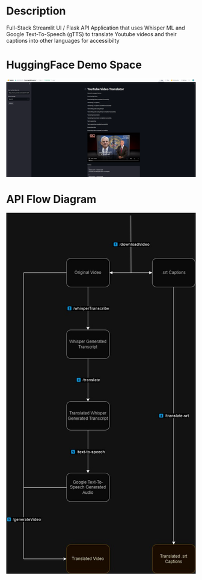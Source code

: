 # Description
Full-Stack Streamlit UI / Flask API Application that uses Whisper ML and Google Text-To-Speech (gTTS) to translate Youtube videos and their captions into other languages for accessibilty

# HuggingFace Demo Space
[![Hugging Face Space](images/demo.png)](https://abdullateefv-foreignwhispers.hf.space)

# API Flow Diagram
![API Flow Diagram](images/backendFlowDiagram.jpg)
